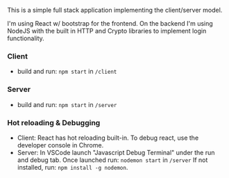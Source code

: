 This is a simple full stack application implementing
the client/server model. 

I'm using React w/ bootstrap for the frontend. On the backend I'm using NodeJS with the built in HTTP and Crypto libraries to implement login functionality.


<h3>Client</h3>

- build and run: `npm start` in `/client`

<h3>Server</h3>

- build and run: `npm start` in `/server`



<h3> Hot reloading & Debugging </h3>

- Client: React has hot reloading built-in. To debug react, use the developer console in Chrome.
- Server: In VSCode launch "Javascript Debug Terminal" under the run and debug tab. Once launched run: `nodemon start` in `/server` If not installed, run: `npm install -g nodemon`.